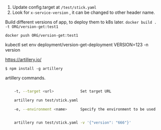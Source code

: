 
1. Update config.target at `/test/stick.yaml` 
2. Look for `x-service-version` , it can be changed to other header name.


Build different versions of app, to deploy them to k8s later.
`docker build . -t ORG/version-get:test1`

`docker push ORG/version-get:test1`


kubectl set env deployment/version-get-deployment VERSION=123 -n version



https://artillery.io/ 

`$ npm install -g artillery`

artillery commands.
```bash

    -t, --target <url>            Set target URL

    artillery run test/stick.yaml

    -e, --environment <name>      Specify the environment to be used


    artillery run test/stick.yaml -v '{"version": "666"}'
```